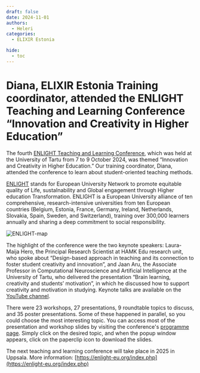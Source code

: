 ```yaml
---
draft: false
date: 2024-11-01
authors:
  - Heleri
categories:
  - ELIXIR Estonia

hide:
  - toc
---
```


# Diana, ELIXIR Estonia Training coordinator, attended the ENLIGHT Teaching and Learning Conference “Innovation and Creativity in Higher Education”

The fourth [ENLIGHT Teaching and Learning Conference](https://enlight-eu.org/index.php/for-educators/teaching-and-learning-conference), which was held at the University of Tartu from 7 to 9 October 2024, was themed “Innovation and Creativity in Higher Education.” Our training coordinator, Diana, attended the conference to learn about student-oriented teaching methods. 

<!-- more -->

[ENLIGHT](https://enlight-eu.org/index.php) stands for European University Network to promote equitable quality of Life, sustaInability and Global engagement through Higher education Transformation. ENLIGHT is a European University alliance of ten comprehensive, research-intensive universities from ten European countries (Belgium, Estonia, France, Germany, Ireland, Netherlands, Slovakia, Spain, Sweden, and Switzerland), training over 300,000 learners annually and sharing a deep commitment to social responsibility.

![ENLIGHT-map](../../assets/images/events/ENLIGHT-map.png)

The highlight of the conference were the two keynote speakers: Laura-Maija Hero, the Principal Research Scientist at HAMK Edu research unit, who spoke about “Design-based approach in teaching and its connection to foster student creativity and innovation”, and Jaan Aru, the Associate Professor in Computational Neuroscience and Artificial Intelligence at the University of Tartu, who delivered the presentation “Brain learning, creativity and students’ motivation”, in which he discussed how to support creativity and motivation in studying. Keynote talks are available on the [YouTube channel](https://www.youtube.com/@ENLIGHTEU/videos). 

There were 23 workshops, 27 presentations, 9 roundtable topics to discuss, and 35 poster presentations. Some of these happened in parallel, so you could choose the most interesting topic. You can access most of the presentation and workshop slides by visiting the conference's [programme page](https://onlineexpo.com/en/enlight-2024/programme/). Simply click on the desired topic, and when the popup window appears, click on the paperclip icon to download the slides. 

The next teaching and learning conference will take place in 2025 in Uppsala.
More information: [https://enlight-eu.org/index.php](https://enlight-eu.org/index.php) 
